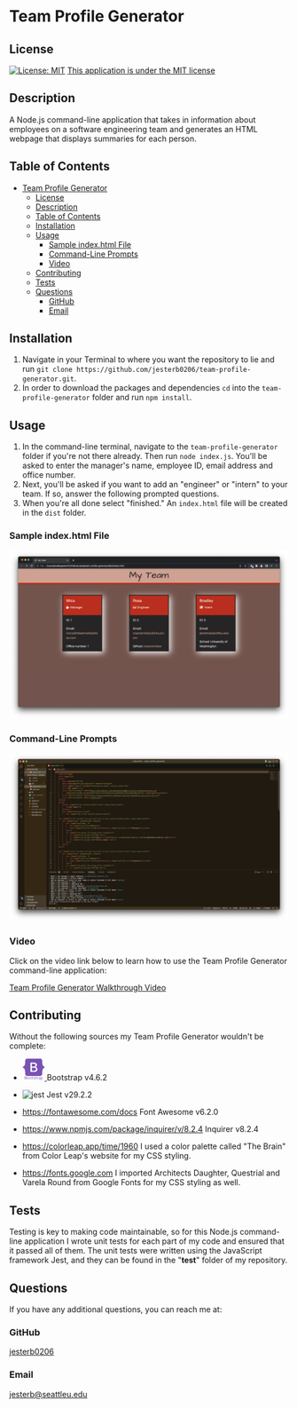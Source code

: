 # Team Profile Generator

## License

[![License: MIT](https://img.shields.io/badge/License-MIT-yellow.svg)](https://opensource.org/licenses/MIT)
[This application is under the MIT license](https://opensource.org/licenses/MIT)

## Description

A Node.js command-line application that takes in information about employees on a software engineering team and generates an HTML webpage that displays summaries for each person.

## Table of Contents

- [Team Profile Generator](#team-profile-generator)
  - [License](#license)
  - [Description](#description)
  - [Table of Contents](#table-of-contents)
  - [Installation](#installation)
  - [Usage](#usage)
    - [Sample index.html File](#sample-indexhtml-file)
    - [Command-Line Prompts](#command-line-prompts)
    - [Video](#video)
  - [Contributing](#contributing)
  - [Tests](#tests)
  - [Questions](#questions)
    - [GitHub](#github)
    - [Email](#email)

## Installation

1. Navigate in your Terminal to where you want the repository to lie and run `git clone https://github.com/jesterb0206/team-profile-generator.git`.
2. In order to download the packages and dependencies `cd` into the `team-profile-generator` folder and run `npm install`.

## Usage

1. In the command-line terminal, navigate to the `team-profile-generator` folder if you're not there already. Then run `node index.js`. You'll be asked to enter the manager's name, employee ID, email address and office number.
2. Next, you'll be asked if you want to add an "engineer" or "intern" to your team. If so, answer the following prompted questions.
3. When you're all done select "finished." An `index.html` file will be created in the `dist` folder.

### Sample index.html File

![Sample index.html File Screenshot](assets/images/index-html-screenshot.png)

### Command-Line Prompts

![Terminal Screenshot](assets/images/team-profile-generator-terminal-screenshot.png)

### Video

Click on the video link below to learn how to use the Team Profile Generator command-line application:

[Team Profile Generator Walkthrough Video](assets/video/team-profile-generator-walkthrough-video.webm)

## Contributing

Without the following sources my Team Profile Generator wouldn't be complete:

- <a href="https://getbootstrap.com" target="_blank" rel="noreferrer"> <img src="https://raw.githubusercontent.com/devicons/devicon/master/icons/bootstrap/bootstrap-plain-wordmark.svg" alt="bootstrap" width="40" height="40"/> </a> Bootstrap v4.6.2

- <a href="https://jestjs.io" target="_blank" rel="noreferrer"> </a><img src="https://www.vectorlogo.zone/logos/jestjsio/jestjsio-icon.svg" alt="jest" width="40" height="40"/> </a> Jest v29.2.2

- https://fontawesome.com/docs Font Awesome v6.2.0

- https://www.npmjs.com/package/inquirer/v/8.2.4 Inquirer v8.2.4

- https://colorleap.app/time/1960 I used a color palette called "The Brain" from Color Leap's website for my CSS styling.

- https://fonts.google.com I imported Architects Daughter, Questrial and Varela Round from Google Fonts for my CSS styling as well.

## Tests

Testing is key to making code maintainable, so for this Node.js command-line application I wrote unit tests for each part of my code and ensured that it passed all of them. The unit tests were written using the JavaScript framework Jest, and they can be found in the "**test**" folder of my repository.

## Questions

If you have any additional questions, you can reach me at:

### GitHub

[jesterb0206](https://www.github.com/jesterb0206)

### Email

jesterb@seattleu.edu
